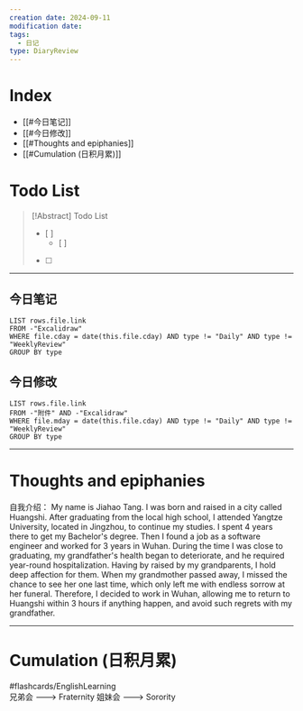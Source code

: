 ```yaml
---
creation date: 2024-09-11
modification date: 
tags:
  - 日记
type: DiaryReview
---
```

# Index
- [[#今日笔记]]
- [[#今日修改]]
- [[#Thoughts and epiphanies]]
- [[#Cumulation (日积月累)]]
# Todo List
>[!Abstract] Todo List
>- [ ] 
>	- [ ] 
>-  [ ] 

---
## 今日笔记
```dataview
LIST rows.file.link
FROM -"Excalidraw"
WHERE file.cday = date(this.file.cday) AND type != "Daily" AND type != "WeeklyReview"
GROUP BY type
```
## 今日修改
```dataview
LIST rows.file.link
FROM -"附件" AND -"Excalidraw"
WHERE file.mday = date(this.file.cday) AND type != "Daily" AND type != "WeeklyReview"
GROUP BY type
```

---
# Thoughts and epiphanies
自我介绍：
	My name is Jiahao Tang. I was born and raised in a city called Huangshi. After graduating from the local high school, I attended Yangtze University, located in Jingzhou, to continue my studies. I spent 4 years there to get my Bachelor's degree. Then I found a job as a software engineer and worked for 3 years in Wuhan. During the time I was close to graduating, my grandfather's health began to deteriorate, and he required year-round hospitalization. Having by raised by my grandparents, I hold deep affection for them. When my grandmother passed away, I missed the chance to see her one last time, which only left me with endless sorrow at her funeral. Therefore, I decided to work in Wuhan, allowing me to return to Huangshi within 3 hours if anything happen, and avoid such regrets with my grandfather.

---
# Cumulation (日积月累)
#flashcards/EnglishLearning  
兄弟会 ---> Fraternity
姐妹会 ---> Sorority